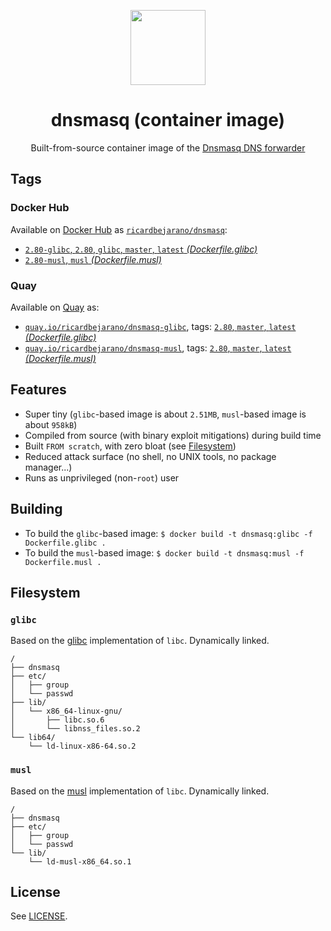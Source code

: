 <p align="center"><img src="https://emojipedia-us.s3.dualstack.us-west-1.amazonaws.com/thumbs/320/apple/155/performing-arts_1f3ad.png" width="120px"></p>
<h1 align="center">dnsmasq (container image)</h1>
<p align="center">Built-from-source container image of the <a href=http://www.thekelleys.org.uk/dnsmasq/doc.html>Dnsmasq DNS forwarder</a></p>


## Tags

### Docker Hub

Available on [Docker Hub](https://hub.docker.com) as [`ricardbejarano/dnsmasq`](https://hub.docker.com/r/ricardbejarano/dnsmasq):

- [`2.80-glibc`, `2.80`, `glibc`, `master`, `latest` *(Dockerfile.glibc)*](https://github.com/ricardbejarano/dnsmasq/blob/master/Dockerfile.glibc)
- [`2.80-musl`, `musl` *(Dockerfile.musl)*](https://github.com/ricardbejarano/dnsmasq/blob/master/Dockerfile.musl)

### Quay

Available on [Quay](https://quay.io) as:

- [`quay.io/ricardbejarano/dnsmasq-glibc`](https://quay.io/repository/ricardbejarano/dnsmasq-glibc), tags: [`2.80`, `master`, `latest` *(Dockerfile.glibc)*](https://github.com/ricardbejarano/dnsmasq/blob/master/Dockerfile.glibc)
- [`quay.io/ricardbejarano/dnsmasq-musl`](https://quay.io/repository/ricardbejarano/dnsmasq-musl), tags: [`2.80`, `master`, `latest` *(Dockerfile.musl)*](https://github.com/ricardbejarano/dnsmasq/blob/master/Dockerfile.musl)


## Features

* Super tiny (`glibc`-based image is about `2.51MB`, `musl`-based image is about `958kB`)
* Compiled from source (with binary exploit mitigations) during build time
* Built `FROM scratch`, with zero bloat (see [Filesystem](#filesystem))
* Reduced attack surface (no shell, no UNIX tools, no package manager...)
* Runs as unprivileged (non-`root`) user


## Building

- To build the `glibc`-based image: `$ docker build -t dnsmasq:glibc -f Dockerfile.glibc .`
- To build the `musl`-based image: `$ docker build -t dnsmasq:musl -f Dockerfile.musl .`


## Filesystem

### `glibc`

Based on the [glibc](https://www.gnu.org/software/libc/) implementation of `libc`. Dynamically linked.

```
/
├── dnsmasq
├── etc/
│   ├── group
│   └── passwd
├── lib/
│   └── x86_64-linux-gnu/
│       ├── libc.so.6
│       └── libnss_files.so.2
└── lib64/
    └── ld-linux-x86-64.so.2
```

### `musl`

Based on the [musl](https://www.musl-libc.org/) implementation of `libc`. Dynamically linked.

```
/
├── dnsmasq
├── etc/
│   ├── group
│   └── passwd
└── lib/
    └── ld-musl-x86_64.so.1
```


## License

See [LICENSE](https://github.com/ricardbejarano/dnsmasq/blob/master/LICENSE).
